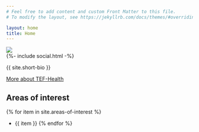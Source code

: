 ```yaml
---
# Feel free to add content and custom Front Matter to this file.
# To modify the layout, see https://jekyllrb.com/docs/themes/#overriding-theme-defaults

layout: home
title: Home
---
```


<div class="profile_pic">
<img src="{{site.author.picture}}">
</div>

<div class="profile_pic_cap">
{%- include social.html -%}
</div>

{{ site.short-bio }}

[More about TEF-Health](https://news.ki.se/major-eu-funding-for-development-of-ai-in-healthcare)

## Areas of interest

{% for item in site.areas-of-interest %}
* {{ item }}
{% endfor %}
